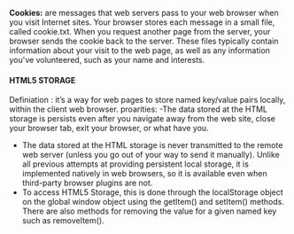 **Cookies:** are messages that web servers pass to your web browser when you visit Internet sites. Your browser stores each message in a small file, called cookie.txt. When you request another page from the server, your browser sends the cookie back to the server. These files typically contain information about your visit to the web page, as well as any information you've volunteered, such as your name and interests.
#### HTML5 STORAGE
Definiation : it’s a way for web pages to store named key/value pairs locally, within the client web browser.
proarities: 
-The data stored at the HTML storage is persists even after you navigate away from the web site, close your browser tab, exit your browser, or what have you. 
- The data stored at the HTML storage is never transmitted to the remote web server (unless you go out of your way to send it manually). Unlike all previous attempts at providing persistent local storage, it is implemented natively in web browsers, so it is available even when third-party browser plugins are not.
- To access HTML5 Storage, this is done through the localStorage object on the global window object using the getItem() and setItem() methods. There are also methods for removing the value for a given named key such as removeItem(). 